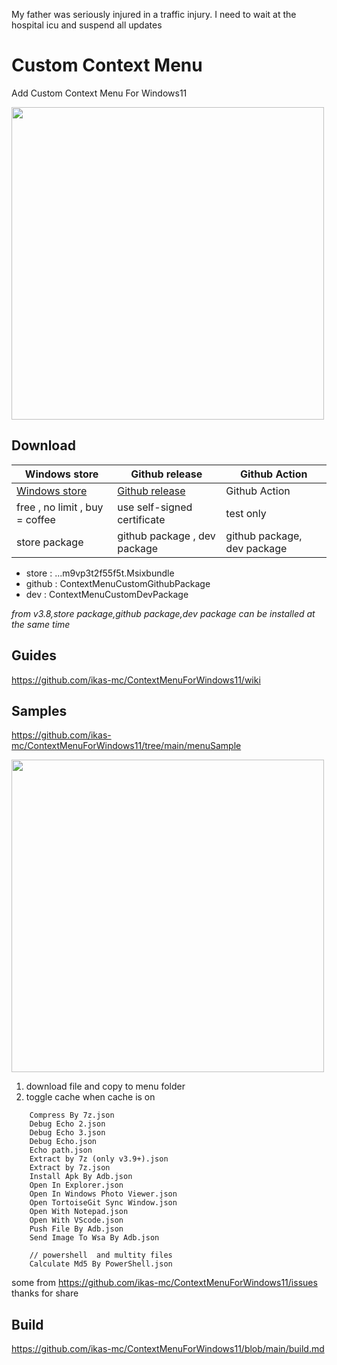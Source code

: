 
My father was seriously injured in a traffic injury. I need to wait at the hospital icu and suspend all updates


# Custom Context Menu

 Add Custom Context Menu For Windows11


<img src="https://raw.githubusercontent.com/ikas-mc/ContextMenuForWindows11/main/screenshots/menu.png" width=500 >


##  Download

Windows store|Github release|Github Action
------------ | ------------- | -------------
<a href="https://apps.microsoft.com/detail/9PC7BZZ28G0X">Windows store</a>|<a href="https://github.com/ikas-mc/ContextMenuForWindows11/releases">Github release </a> | Github Action
free , no limit , buy = coffee | use self-signed certificate |  test only
store package | github package , dev package | github package, dev package

* store : ...m9vp3t2f55f5t.Msixbundle
* github : ContextMenuCustomGithubPackage
* dev : ContextMenuCustomDevPackage
  
*from v3.8,store package,github package,dev package can be installed at the same time*


##  Guides
https://github.com/ikas-mc/ContextMenuForWindows11/wiki


## Samples
https://github.com/ikas-mc/ContextMenuForWindows11/tree/main/menuSample


<img src="https://raw.githubusercontent.com/ikas-mc/ContextMenuForWindows11/main/screenshots/samples.png" width=500 >

1. download file and copy to menu folder 
2. toggle cache when cache is on

```
    Compress By 7z.json
    Debug Echo 2.json
    Debug Echo 3.json
    Debug Echo.json
    Echo path.json
    Extract by 7z (only v3.9+).json
    Extract by 7z.json
    Install Apk By Adb.json
    Open In Explorer.json
    Open In Windows Photo Viewer.json
    Open TortoiseGit Sync Window.json
    Open With Notepad.json
    Open With VScode.json
    Push File By Adb.json
    Send Image To Wsa By Adb.json
    
    // powershell  and multity files 
    Calculate Md5 By PowerShell.json
```
some from https://github.com/ikas-mc/ContextMenuForWindows11/issues 
thanks for share



##  Build   
https://github.com/ikas-mc/ContextMenuForWindows11/blob/main/build.md


